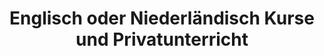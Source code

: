 ---
title: "Englisch oder Niederländisch Kurse und Privatunterricht"
draft: false
# page title background image
bg_image: "images/backgrounds/page-title.jpg"
# meta description
description : "Allgemeiner oder Zielspezifischer Sprachunterricht Online."
---